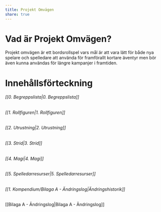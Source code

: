 ```yaml
---
title: Projekt Omvägen
share: true
---
```

<!---
Detta är det som är förstasidan på hemsidan, och ska fungera som en hub
---->

# Vad är Projekt Omvägen? 
Projekt omvägen är ett bordsrollspel vars mål är att vara lätt för både nya spelare och spelledare att använda för framförallt kortare äventyr men bör även kunna användas för längre kampanjer i framtiden.

# Innehållsförteckning
###### [[0. Begreppslista|0. Begreppslista]]
###### [[1. Rollfiguren|1. Rollfiguren]] 
###### [[2. Utrustning|2. Utrustning]] 
###### [[3. Strid|3. Strid]] 
###### [[4. Magi|4. Magi]] 
###### [[5. Spelledarresurser|5. Spelledarresurser]] 

###### [[1. Kompendium/Bilaga A - Ändringslog|Ändringshistorik]] 
<!--- Beskriver endast de ändringar som gjorts mellan uppdateringar på hemsidan, resten gör Git 
Skriv Datum med ändringar som en punktlista samt vilken del av utvecklingen den är del (exempelvis, en förändring som är en del av Alpha 0.2 kommer ha Alpha 0.2)
--->

[[Bilaga A - Ändringslog|Bilaga A - Ändringslog]] 